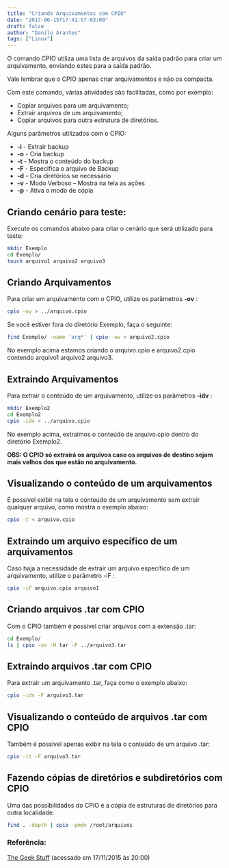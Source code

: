 ```yaml
---
title: "Criando Arquivamentos com CPIO"
date: "2017-06-15T17:41:57-03:00"
draft: false
author: "Danilo Arantes"
tags: ["Linux"]
---
```


O comando CPIO utiliza uma lista de arquivos da saída padrão para criar um arquivamento, enviando estes para a saída padrão.

Vale lembrar que o CPIO apenas criar arquivamentos e não os compacta.

Com este comando, várias atividades são facilitadas, como por exemplo:

 - Copiar arquivos para um arquivamento;
 - Extrair arquivos de um arquivamento;
 - Copiar arquivos para outra estrutura de diretórios.

Alguns parâmetros utilizados com o CPIO:

 - **-i** - Extrair backup
 - **-o** - Cria backup
 - **-t** - Mostra o conteúdo do backup
 - **-F** - Especifica o arquivo de Backup
 - **-d** - Cria diretórios se necessário
 - **-v** - Modo Verboso – Mostra na tela as ações
 - **-p** - Ativa o modo de cópia

## **Criando cenário para teste:**
Execute os comandos abaixo para criar o cenário que será utilizado para teste:

```bash
mkdir Exemplo
cd Exemplo/
touch arquivo1 arquivo2 arquivo3
```

## **Criando Arquivamentos**

Para criar um arquivamento com o CPIO, utilize os parâmetros **-ov** :

```bash
cpio -ov > ../arquivo.cpio
```

Se você estiver fora do diretório Exemplo, faça o seguinte:

```bash
find Exemplo/ -name 'arq*' | cpio -ov > arquivo2.cpio
```

No exemplo acima estamos criando o arquivo.cpio e arquivo2.cpio contendo arquivo1 arquivo2 arquivo3.

## **Extraindo Arquivamentos**

Para extrair o conteúdo de um arquivamento, utilize os parâmetros **-idv** :

```bash
mkdir Exemplo2
cd Exemplo2
cpio -idv < ../arquivo.cpio
```

No exemplo acima, extraímos o conteúdo de arquivo.cpio dentro do diretório Exemplo2.

**OBS: O CPIO só extrairá os arquivos caso os arquivos de destino sejam mais velhos dos que estão no arquivamento.**

## **Visualizando o conteúdo de um arquivamentos**

É possível exibir na tela o conteúdo de um arquivamento sem extrair qualquer arquivo, como mostra o exemplo abaixo:

```bash
cpio -t < arquivo.cpio
```

## **Extraindo um arquivo específico de um arquivamentos**

Caso haja a necessidade de extrair um arquivo específico de um arquivamento, utilize o parâmetro -iF :

```bash
cpio -iF arquivo.cpio arquivo1
```

## **Criando arquivos .tar com CPIO**

Com o CPIO também é possível criar arquivos com a extensão .tar:

```bash
cd Exemplo/
ls | cpio -ov -H tar -F ../arquivo3.tar
```

## **Extraindo arquivos .tar com CPIO**

Para extrair um arquivamento .tar, faça como o exemplo abaixo:

```bash
cpio -idv -F arquivo3.tar
```

## **Visualizando o conteúdo de arquivos .tar com CPIO**

Também é possível apenas exibir na tela o conteúdo de um arquivo .tar:

```bash
cpio -it -F arquivo3.tar
```

## **Fazendo cópias de diretórios e subdiretórios com CPIO**

Uma das possibilidades do CPIO é a cópia de estruturas de diretórios para outra localidade:

```bash
find . -depth | cpio -pmdv /root/arquivos
```

### **Referência:**
[The Geek Stuff](http://www.thegeekstuff.com/2010/08/cpio-utility/) (acessado em 17/11/2015 às 20:00)
